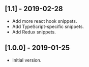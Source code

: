 ## [1.1] - 2019-02-28
- Add more react hook snippets.
- Add TypeScript-specific snippets.
- Add Redux snippets.

## [1.0.0] - 2019-01-25
- Initial version.
